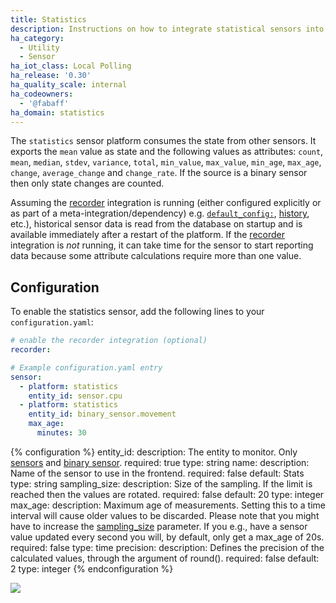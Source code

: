 ```yaml
---
title: Statistics
description: Instructions on how to integrate statistical sensors into Home Assistant.
ha_category:
  - Utility
  - Sensor
ha_iot_class: Local Polling
ha_release: '0.30'
ha_quality_scale: internal
ha_codeowners:
  - '@fabaff'
ha_domain: statistics
---
```


The `statistics` sensor platform consumes the state from other sensors. It exports the `mean` value as state and the following values as attributes: `count`, `mean`, `median`, `stdev`, `variance`, `total`, `min_value`, `max_value`, `min_age`, `max_age`, `change`, `average_change` and `change_rate`. If the source is a binary sensor then only state changes are counted.

Assuming the [recorder](/integrations/recorder/) integration is running (either configured explicitly or as part of a meta-integration/dependency) e.g. [`default_config:`](https://www.home-assistant.io/integrations/default_config/), [history](/integrations/history/), etc.), historical sensor data is read from the database on startup and is available immediately after a restart of the platform. If the [recorder](/integrations/recorder/) integration is *not* running, it can take time for the sensor to start reporting data because some attribute calculations require more than one value.

## Configuration

To enable the statistics sensor, add the following lines to your `configuration.yaml`:

```yaml
# enable the recorder integration (optional)
recorder:

# Example configuration.yaml entry
sensor:
  - platform: statistics
    entity_id: sensor.cpu
  - platform: statistics
    entity_id: binary_sensor.movement
    max_age:
      minutes: 30
```

{% configuration %}
entity_id:
  description: The entity to monitor. Only [sensors](/integrations/sensor/) and [binary sensor](/integrations/binary_sensor/).
  required: true
  type: string
name:
  description: Name of the sensor to use in the frontend.
  required: false
  default: Stats
  type: string
sampling_size:
  description: Size of the sampling. If the limit is reached then the values are rotated.
  required: false
  default: 20
  type: integer
max_age:
  description: Maximum age of measurements. Setting this to a time interval will cause older values to be discarded. Please note that you might have to increase the [sampling_size](/integrations/statistics#sampling_size) parameter. If you e.g., have a sensor value updated every second you will, by default, only get a max_age of 20s.
  required: false
  type: time
precision:
  description: Defines the precision of the calculated values, through the argument of round().
  required: false
  default: 2
  type: integer
{% endconfiguration %}

<p class='img'>
  <img src='/images/screenshots/stats-sensor.png' />
</p>
